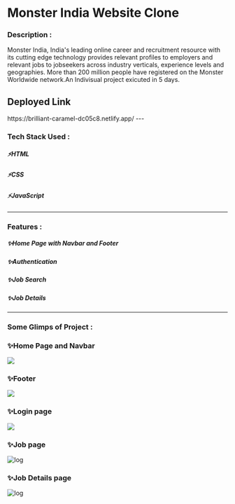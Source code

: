 <h1>Monster India Website Clone</h1>
 
 <h3>Description :</h3>
Monster India, India's leading online career and recruitment resource with its cutting edge technology provides relevant profiles to employers and relevant jobs to jobseekers across industry verticals, experience levels and geographies. More than 200 million people have registered on the Monster Worldwide network.An Indivisual project exicuted in 5 days.

<h2>Deployed Link</h2>
https://brilliant-caramel-dc05c8.netlify.app/
 ---

<h3>Tech Stack Used :</h3>
<h5>⚡HTML</h5>
<h5>⚡CSS</h5>
<h5>⚡JavaScript</h5>

---

<h3>Features :</h3>
<h5>✨Home Page with Navbar and Footer</h5>
<h5>✨Authentication</h5>
<h5>✨Job Search</h5>
<h5>✨Job Details</h5>

---
 <h3>Some Glimps of Project :</h3>

<h3>✨Home Page and Navbar</h3>

<img src="https://user-images.githubusercontent.com/110054999/214132847-c9e00c42-3bb0-4f7d-bf39-36a9a8952ba7.png"/>

<h3>✨Footer</h3>
<img src="https://user-images.githubusercontent.com/110054999/214132872-28c02a87-d545-453e-8365-4fca878b9d4e.png"/>

<h3>✨Login page</h3>
<img src="https://user-images.githubusercontent.com/110054999/214133223-55bbde15-c90e-4401-ab37-8cef2487da83.png"/>

<h3>✨Job page</h3>
<img src="https://user-images.githubusercontent.com/110054999/214133303-045631e8-45f1-4cd3-826b-0c271c33f312.png" alt="log"/>

<h3>✨Job Details page</h3>
<img src="https://user-images.githubusercontent.com/110054999/214133332-23059572-db32-4182-bdd8-f8e4523efebb.png" alt="log"/>
